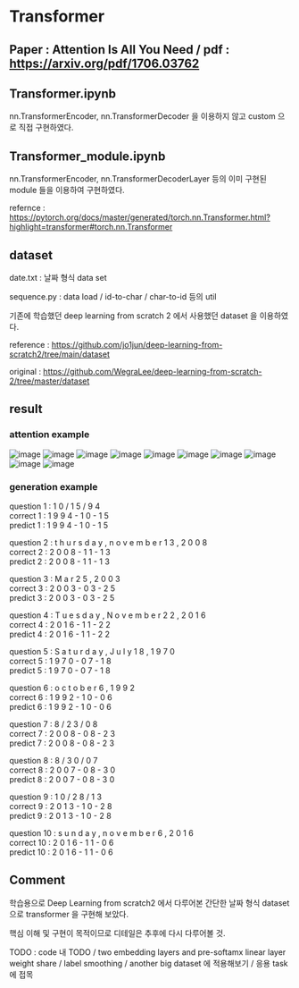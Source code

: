 # Transformer 
## Paper : Attention Is All You Need / pdf : https://arxiv.org/pdf/1706.03762

## Transformer.ipynb
nn.TransformerEncoder, nn.TransformerDecoder 을 이용하지 않고 custom 으로 직접 구현하였다.

## Transformer_module.ipynb
nn.TransformerEncoder, nn.TransformerDecoderLayer 등의 이미 구현된 module 들을 이용하여 구현하였다.

refernce : https://pytorch.org/docs/master/generated/torch.nn.Transformer.html?highlight=transformer#torch.nn.Transformer

## dataset
date.txt    : 날짜 형식 data set

sequence.py : data load / id-to-char / char-to-id 등의 util

기존에 학습했던 deep learning from scratch 2 에서 사용했던 dataset 을 이용하였다.

reference : https://github.com/jo1jun/deep-learning-from-scratch2/tree/main/dataset

original  : https://github.com/WegraLee/deep-learning-from-scratch-2/tree/master/dataset

## result
### attention example
![image](https://user-images.githubusercontent.com/68524289/117619608-71fe9b00-b1aa-11eb-8142-be6417b52dca.png)
![image](https://user-images.githubusercontent.com/68524289/117619623-76c34f00-b1aa-11eb-9e80-a01e37177e86.png)
![image](https://user-images.githubusercontent.com/68524289/117619633-7a56d600-b1aa-11eb-9fda-d9c2041e5cb3.png)
![image](https://user-images.githubusercontent.com/68524289/117619645-7dea5d00-b1aa-11eb-81a8-2ad8fd78744f.png)
![image](https://user-images.githubusercontent.com/68524289/117619653-804cb700-b1aa-11eb-8fc3-8ebe8e13454d.png)
![image](https://user-images.githubusercontent.com/68524289/117619667-8347a780-b1aa-11eb-9a6d-87ca86641921.png)
![image](https://user-images.githubusercontent.com/68524289/117619675-85aa0180-b1aa-11eb-82ca-3325b1d4f44a.png)
![image](https://user-images.githubusercontent.com/68524289/117619683-88a4f200-b1aa-11eb-8f72-8279c9cae44e.png)
![image](https://user-images.githubusercontent.com/68524289/117619690-8b074c00-b1aa-11eb-8ef9-0dd70f401998.png)
![image](https://user-images.githubusercontent.com/68524289/117619702-8e023c80-b1aa-11eb-9726-ea6771ea1328.png)


### generation example
question 1 :  1 0 / 1 5 / 9 4                                          
correct 1  :  1 9 9 4 - 1 0 - 1 5                                          
predict 1  :  1 9 9 4 - 1 0 - 1 5

question 2 :  t h u r s d a y ,   n o v e m b e r   1 3 ,   2 0 0 8    
correct 2  :  2 0 0 8 - 1 1 - 1 3                                           
predict 2  :  2 0 0 8 - 1 1 - 1 3

question 3 :  M a r   2 5 ,   2 0 0 3                                  
correct 3  :  2 0 0 3 - 0 3 - 2 5                                           
predict 3  :  2 0 0 3 - 0 3 - 2 5

question 4 :  T u e s d a y ,   N o v e m b e r   2 2 ,   2 0 1 6      
correct 4  :  2 0 1 6 - 1 1 - 2 2                                           
predict 4  :  2 0 1 6 - 1 1 - 2 2

question 5 :  S a t u r d a y ,   J u l y   1 8 ,   1 9 7 0            
correct 5  :  1 9 7 0 - 0 7 - 1 8                                           
predict 5  :  1 9 7 0 - 0 7 - 1 8

question 6 :  o c t o b e r   6 ,   1 9 9 2                            
correct 6  :  1 9 9 2 - 1 0 - 0 6                                           
predict 6  :  1 9 9 2 - 1 0 - 0 6

question 7 :  8 / 2 3 / 0 8                                            
correct 7  :  2 0 0 8 - 0 8 - 2 3                                           
predict 7  :  2 0 0 8 - 0 8 - 2 3

question 8 :  8 / 3 0 / 0 7                                            
correct 8  :  2 0 0 7 - 0 8 - 3 0                                           
predict 8  :  2 0 0 7 - 0 8 - 3 0

question 9 :  1 0 / 2 8 / 1 3                                          
correct 9  :  2 0 1 3 - 1 0 - 2 8                                           
predict 9  :  2 0 1 3 - 1 0 - 2 8

question 10 :  s u n d a y ,   n o v e m b e r   6 ,   2 0 1 6          
correct 10  :  2 0 1 6 - 1 1 - 0 6                                            
predict 10  :  2 0 1 6 - 1 1 - 0 6

## Comment
학습용으로 Deep Learning from scratch2 에서 다루어본 간단한 날짜 형식 dataset 으로 transformer 을 구현해 보았다.

핵심 이해 및 구현이 목적이므로 디테일은 추후에 다시 다루어볼 것.

TODO : code 내 TODO / two embedding layers and pre-softamx linear layer weight share / label smoothing / another big dataset 에 적용해보기 / 응용 task 에 접목
